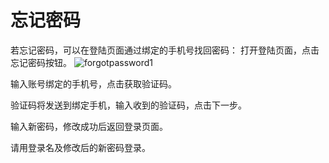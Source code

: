 # 忘记密码
若忘记密码，可以在登陆页面通过绑定的手机号找回密码：
打开登陆页面，点击忘记密码按钮。
![forgotpassword1](https://docimages.blob.core.chinacloudapi.cn/images/Console/forgotpassword1.png)

输入账号绑定的手机号，点击获取验证码。

验证码将发送到绑定手机，输入收到的验证码，点击下一步。

输入新密码，修改成功后返回登录页面。

请用登录名及修改后的新密码登录。

